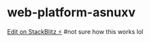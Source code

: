# web-platform-asnuxv

[Edit on StackBlitz ⚡️](https://stackblitz.com/edit/web-platform-asnuxv)
#not sure how this works lol
